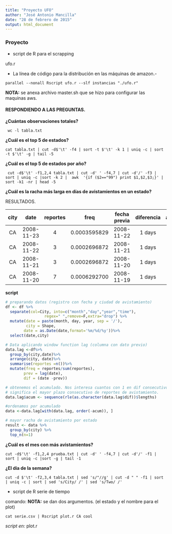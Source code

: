 ```yaml
---
title: "Proyecto UFO"
author: "José Antonio Mancilla"
date: "28 de febrero de 2015"
output: html_document
---
```


### Proyecto

- script de R para el scrapping

ufo.r

- La línea de código para la distribución en las máquinas de amazon.-

```
parallel --nonall Rscript ufo.r --slf instancias "./ufo.r"
```

**NOTA:** se anexa archivo master.sh que se hizo para configurar las maquinas aws.


#### RESPONDIENDO A LAS PREGUNTAS.

**¿Cuántas observaciones totales?**

```
 wc -l tabla.txt
```


**¿Cuál es el top 5 de estados?**

```
cat tabla.txt | cut -d$'\t' -f4 | sort -t $'\t' -k 1 | uniq -c | sort -t $'\t' -g | tail -5
```
**¿Cuál es el top 5 de estados por año?**

```
 cut -d$'\t' -f1,2,4 tabla.txt | cut -d' ' -f4,7 | cut -d'/' -f3 | sort | uniq -c |sort -k 2 |  awk  '{if ($2=="99") print $1,$2,$3;}' | sort -k1 -nr | head -5
```

**¿Cuál es la racha más larga en días de avistamientos en un estado?**

RESULTADOS.

 |city|       date| reportes|         freq|       fecha previa|    diferencia| acumulado|
|:---:|:---:|:---:|:---:|:---:|:---:|:---:| 
 |CA| 2008-11-23|        4| 0.0003595829| 2008-11-22| 1 days|   41|
|CA| 2008-11-22|        3| 0.0002696872| 2008-11-21| 1 days|   40|
 |CA| 2008-11-21|        3| 0.0002696872| 2008-11-20| 1 days|   39|
 |CA| 2008-11-20|        7| 0.0006292700| 2008-11-19| 1 days|   38|

**script**




```r
# preparando datos (registro con fecha y ciudad de avistamiento)
df <- df %>%
  separate(col=City, into=c("month","day","year","time"),
                 regex=" ",remove=F,extra="drop") %>%
  mutate(date = paste(month, day, year, sep = '/'),
         city = Shape,
        date = as.Date(date,format='%m/%d/%y'))%>%
  select(date,city)

# Data aplicando window function lag (columna con dato previo)
data.lag <-df%>%
  group_by(city,date)%>%
  arrange(city, date)%>%
  summarise(reportes =n())%>%
  mutate(freq = reportes/sum(reportes),
        prev = lag(date),
        dif = (date -prev))

# obtenemos el acumulado. Nos interesa cuantos con 1 en dif consecutivos existen.
# significa el mayor plazo consecutivo de reportes de avistamiento.
data.lag$acum <- sequence(rle(as.character(data.lag$dif))$lengths)

#ordenamos por acumulado
data <-data.lag[with(data.lag, order(-acum)), ]

# mayor racha de avistamiento por estado
result <- data %>%
  group_by(city) %>%
  top_n(n=1)
```




**¿Cuál es el mes con más avistamientos?**

```
cut -d$'\t' -f1,2,4 prueba.txt | cut -d' ' -f4,7 | cut -d'/' -f1 | sort | uniq -c |sort -g | tail -1
```
**¿El día de la semana?**
```
cut -d $'\t' -f2,3,4 tabla.txt | sed 's/"//g' | cut -d " " -f1 | sort | uniq -c | sort | sed 's/City/ /' | sed 's/Two/ /'
```

- script de R serie de tiempo 


comando: **NOTA:** se dan dos argumentos. (el estado y el nombre para el plot)

```
cat serie.csv | Rscript plot.r CA cool
```

_script en:_  plot.r


